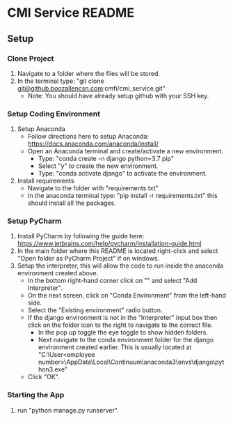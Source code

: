 # CMI Service README

## Setup

### Clone Project

1. Navigate to a folder where the files will be stored.
2. In the terminal type: "git clone git@github.boozallencsn.com:cmfi/cmi_service.git"
    * Note: You should have already setup github with your SSH key.

### Setup Coding Environment

1. Setup Anaconda
    * Follow directions here to setup Anaconda: https://docs.anaconda.com/anaconda/install/
    * Open an Anaconda terminal and create/activate a new environment.
        * Type: "conda create -n django python=3.7 pip"
        * Select "y" to create the new environment.
        * Type: "conda activate django" to activate the environment.
2. Install requirements
    * Navigate to the folder with "requirements.txt"
    * In the anaconda terminal type: "pip install -r requirements.txt" this should install all the packages.
    
### Setup PyCharm

1. Install PyCharm by following the guide here: https://www.jetbrains.com/help/pycharm/installation-guide.html
2. In the main folder where this README is located right-click and select "Open folder as PyCharm Project" if on windows.
3. Setup the interpreter, this will allow the code to run inside the anaconda environment created above.
    * In the bottom right-hand corner click on "<No interpreter>" and select "Add Interpreter".
    * On the next screen, click on "Conda Environment" from the left-hand side.
    * Select the "Existing environment" radio button.
    * If the django environment is not in the "Interpreter" input box then click on the folder icon to the right to navigate to the correct file.
        * In the pop up toggle the eye toggle to show hidden folders.
        * Next navigate to the conda environment folder for the django environment created earlier. This is usually located at "C:\User\<employee number>\AppData\Local\Continuum\anaconda3\envs\django\python3.exe"
    * Click "OK". 
    
### Starting the App

1. run "python manage.py runserver".